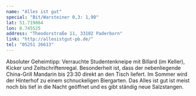 ```yaml
---
name: "Alles ist gut"
special: "Bit/Warsteiner 0,3: 1,90"
lat: 51.719864
lon: 8.745525
address: "Theodorstraße 11, 33102 Paderborn"
link: "http://allesistgut-pb.de/"
tel: "05251 26613"
---
```

Absoluter Geheimtipp: Verrauchte Studentenkneipe mit Billard (im Keller), Kicker und Zeitschriftenregal. Besonderheit ist, dass der nebenliegende China-Grill Mandarin bis 23:30 direkt an den Tisch liefert. Im Sommer wird der Hinterhof zu einem schnuckeligen Biergarten. Das Alles ist gut ist meist noch bis tief in die Nacht geöffnet und es gibt ständig neue Salzstangen.
